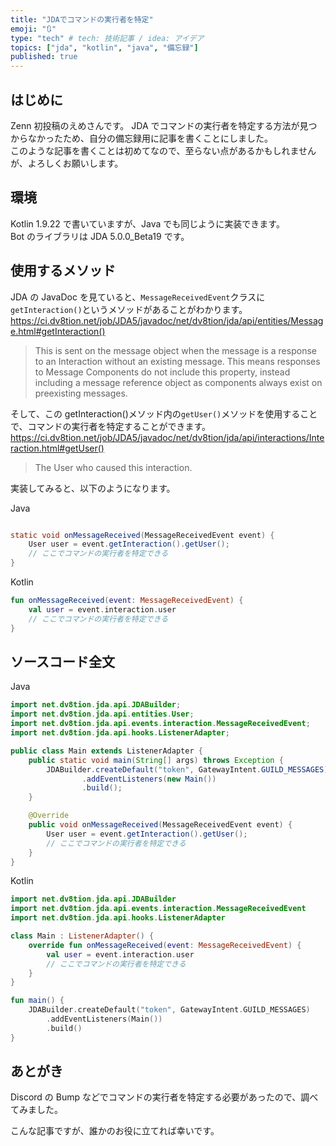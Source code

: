 ```yaml
---
title: "JDAでコマンドの実行者を特定"
emoji: "🔃"
type: "tech" # tech: 技術記事 / idea: アイデア
topics: ["jda", "kotlin", "java", "備忘録"]
published: true
---
```


## はじめに

Zenn 初投稿のえめさんです。
JDA でコマンドの実行者を特定する方法が見つからなかったため、自分の備忘録用に記事を書くことにしました。  
このような記事を書くことは初めてなので、至らない点があるかもしれませんが、よろしくお願いします。

## 環境

Kotlin 1.9.22 で書いていますが、Java でも同じように実装できます。  
Bot のライブラリは JDA 5.0.0_Beta19 です。

## 使用するメソッド

JDA の JavaDoc を見ていると、`MessageReceivedEvent`クラスに`getInteraction()`というメソッドがあることがわかります。
https://ci.dv8tion.net/job/JDA5/javadoc/net/dv8tion/jda/api/entities/Message.html#getInteraction()

> This is sent on the message object when the message is a response to an Interaction without an existing message.
> This means responses to Message Components do not include this property, instead including a message reference object as components always exist on preexisting messages.

そして、この getInteraction()メソッド内の`getUser()`メソッドを使用することで、コマンドの実行者を特定することができます。
https://ci.dv8tion.net/job/JDA5/javadoc/net/dv8tion/jda/api/interactions/Interaction.html#getUser()

> The User who caused this interaction.

実装してみると、以下のようになります。

Java

```java

static void onMessageReceived(MessageReceivedEvent event) {
    User user = event.getInteraction().getUser();
    // ここでコマンドの実行者を特定できる
}
```

Kotlin

```kotlin
fun onMessageReceived(event: MessageReceivedEvent) {
    val user = event.interaction.user
    // ここでコマンドの実行者を特定できる
}
```

## ソースコード全文

Java

```java:Main.java
import net.dv8tion.jda.api.JDABuilder;
import net.dv8tion.jda.api.entities.User;
import net.dv8tion.jda.api.events.interaction.MessageReceivedEvent;
import net.dv8tion.jda.api.hooks.ListenerAdapter;

public class Main extends ListenerAdapter {
    public static void main(String[] args) throws Exception {
        JDABuilder.createDefault("token", GatewayIntent.GUILD_MESSAGES)
                .addEventListeners(new Main())
                .build();
    }

    @Override
    public void onMessageReceived(MessageReceivedEvent event) {
        User user = event.getInteraction().getUser();
        // ここでコマンドの実行者を特定できる
    }
}
```

Kotlin

```kotlin:Main.kt
import net.dv8tion.jda.api.JDABuilder
import net.dv8tion.jda.api.events.interaction.MessageReceivedEvent
import net.dv8tion.jda.api.hooks.ListenerAdapter

class Main : ListenerAdapter() {
    override fun onMessageReceived(event: MessageReceivedEvent) {
        val user = event.interaction.user
        // ここでコマンドの実行者を特定できる
    }
}

fun main() {
    JDABuilder.createDefault("token", GatewayIntent.GUILD_MESSAGES)
        .addEventListeners(Main())
        .build()
}
```

## あとがき

Discord の Bump などでコマンドの実行者を特定する必要があったので、調べてみました。

こんな記事ですが、誰かのお役に立てれば幸いです。
